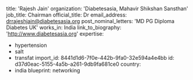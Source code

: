 title: 'Rajesh Jain'
organization: 'Diabetesasia, Mahavir Shikshan Sansthan'
job_title: Chairman
official_title: Dr
email_address: drrajeshjain@diabetesasia.org
post_nominal_letters: 'MD PG Diploma Diabetes UK'
works_in: India
link_to_biography: 'http://www.diabetesasia.org'
expertise:
  - hypertension
  - salt
  - transfat
import_id: 8441d1d6-7f0e-442b-9fa0-32e594a4e4bb
id: d37d0eac-5155-4a5b-a261-9db9fa681ce0
country:
  - india
blueprint: networking
